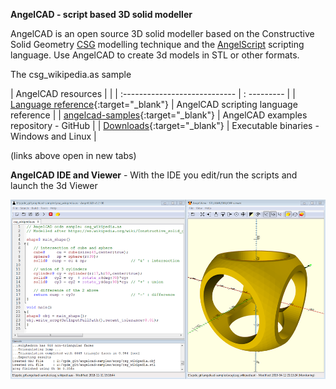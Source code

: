**AngelCAD - script based 3D solid modeller**

AngelCAD is an open source 3D solid modeller based on the Constructive Solid Geometry [CSG](https://en.wikipedia.org/wiki/Constructive_solid_geometry) modelling technique and the [AngelScript](http://www.angelcode.com/angelscript/sdk/docs/manual/doc_script.html) scripting language. Use AngelCAD to create 3d models in STL or other formats.


<script src="https://embed.github.com/view/3d/arnholm/acdocs/master/stl/csg_wikipedia.stl?height=300&width=500"> </script>
The csg_wikipedia.as sample



| AngelCAD resources |   |
| :---------------------------- | : --------- |
| [Language reference](/docs/index.html){:target="_blank"}  | AngelCAD scripting language reference  |
| [angelcad-samples](https://github.com/arnholm/angelcad-samples){:target="_blank"}  | AngelCAD examples repository - GitHub |
| [Downloads](https://github.com/arnholm/xcsg/releases){:target="_blank"} | Executable binaries - Windows and Linux |

(links above open in new tabs) 



**AngelCAD IDE and Viewer** - With the IDE you edit/run the scripts and launch the 3d Viewer

![AngelCAD modeller](/images/angelcad_ide.png)

